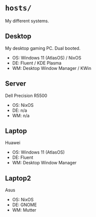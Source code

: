 # `hosts/`
My different systems.

## Desktop
My desktop gaming PC. Dual booted.
* OS: Windows 11 (AtlasOS) / NixOS
* DE: Fluent / KDE Plasma
* WM: Desktop Window Manager / KWin

## Server
Dell Precision R5500
* OS: NixOS
* DE: n/a
* WM: n/a

## Laptop
Huawei
* OS: Windows 11 (AtlasOS)
* DE: Fluent
* WM: Desktop Window Manager

## Laptop2
Asus
* OS: NixOS
* DE: GNOME
* WM: Mutter
